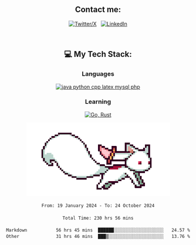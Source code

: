 

<div align="center">

## Contact me:

[![Twitter/X](https://skillicons.dev/icons?i=twitter)](https://twitter.com/erikskopp) &nbsp;
[![LinkedIn](https://skillicons.dev/icons?i=linkedin)](www.linkedin.com/in/erik-skopp) 

<div align="center">
<br>

## 💻 My Tech Stack:

### Languages

[![java python cpp latex mysql php](https://skillicons.dev/icons?i=java,python,cpp,latex,mysql,php)](https://skillicons.dev)

### Learning

[![Go, Rust](https://skillicons.dev/icons?i=go,rust)](https://skillicons.dev)

<center>

<img src="kyubey.gif" alt="Alt-Text" title="" >

</center>


<!--START_SECTION:waka-->

```txt
From: 19 January 2024 - To: 24 October 2024

Total Time: 230 hrs 56 mins

Markdown           56 hrs 45 mins  ██████░░░░░░░░░░░░░░░░░░░   24.57 %
Other              31 hrs 46 mins  ███▒░░░░░░░░░░░░░░░░░░░░░   13.76 %
```

<!--END_SECTION:waka-->
